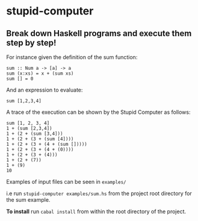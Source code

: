# stupid-computer
## Break down Haskell programs and execute them step by step! 

For instance given the definition of the sum function:  
``` 
sum :: Num a -> [a] -> a 
sum (x:xs) = x + (sum xs)
sum [] = 0
``` 
And an expression to evaluate: 
```
sum [1,2,3,4]
``` 
A trace of the execution can be shown by the Stupid Computer as follows:
``` 
sum [1, 2, 3, 4]
1 + (sum [2,3,4])
1 + (2 + (sum [3,4]))
1 + (2 + (3 + (sum [4])))
1 + (2 + (3 + (4 + (sum []))))
1 + (2 + (3 + (4 + (0))))
1 + (2 + (3 + (4)))
1 + (2 + (7))
1 + (9)
10
```

Examples of input files can be seen in `examples/ ` 

i.e run `stupid-computer examples/sum.hs` from the project root directory for the sum example. 


**To install** run 
`cabal install` 
from within the root directory of the project. 
